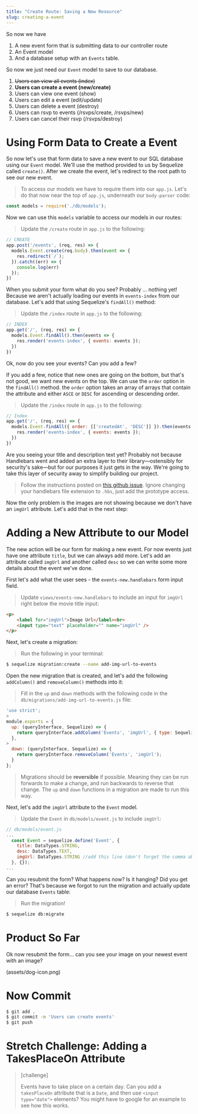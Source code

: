 ```yaml
---
title: "Create Route: Saving a New Resource"
slug: creating-a-event
---
```


So now we have

1. A new event form that is submitting data to our controller route
1. An Event model
1. And a database setup with an `Events` table.

So now we just need our `Event` model to save to our database.

1. ~~Users can view all events (index)~~
1. **Users can create a event (new/create)**
1. Users can view one event (show)
1. Users can edit a event (edit/update)
1. Users can delete a event (destroy)
1. Users can rsvp to events (/rsvps/create, /rsvps/new)
1. Users can cancel their rsvp (/rsvps/destroy)

# Using Form Data to Create a Event

So now let's use that form data to save a new event to our SQL database using our `Event` model. We'll use the method provided to us by Sequelize called `create()`. After we create the event, let's redirect to the root path to see our new event.

> To access our models we have to require them into our `app.js`. Let's do that now near the top of `app.js`, underneath our `body-parser` code:

```js
const models = require('./db/models');
```

Now we can use this `models` variable to access our models in our routes:

> Update the `/create` route in `app.js` to the following:

```js
// CREATE
app.post('/events', (req, res) => {
  models.Event.create(req.body).then(event => {
    res.redirect(`/`);
  }).catch((err) => {
    console.log(err)
  });
})
```

When you submit your form what do you see? Probably ... nothing yet! Because we aren't actually loading our events in `events-index` from our database. Let's add that using Sequelize's `findAll()` method:

> Update the `/index` route in `app.js` to the following:

```js
// INDEX
app.get('/', (req, res) => {
  models.Event.findAll().then(events => {
    res.render('events-index', { events: events });
  })
})
```

Ok, now do you see your events? Can you add a few?

If you add a few, notice that new ones are going on the bottom, but that's not good, we want new events on the top. We can use the `order` option in the `findAll()` method. the `order` option takes an array of arrays that contain the attribute and either `ASCE` or `DESC` for ascending or descending order.

> Update the `/index` route in `app.js` to the following:

```js
// Index
app.get('/', (req, res) => {
  models.Event.findAll({ order: [['createdAt', 'DESC']] }).then(events => {
    res.render('events-index', { events: events });
  })
})
```

Are you seeing your title and description text yet? Probably not because Handlebars went and added an extra layer to their library—ostensibly for security's sake—but for our purposes it just gets in the way. We're going to take this layer of security away to simplify building our project. 

> Follow the instructions posted on [this github issue](https://github.com/handlebars-lang/handlebars.js/issues/1648#issuecomment-582241258).
> Ignore changing your handlebars file extension to `.hbs`, just add the prototype access.


Now the only problem is the images are not showing because we don't have an `imgUrl` attribute. Let's add that in the next step:

# Adding a New Attribute to our Model

The new action will be our form for making a new event. For now events just have one attribute `title`, but we can always add more. Let's add an attribute called `imgUrl` and another called `desc` so we can write some more details about the event we've done.

First let's add what the user sees - the `events-new.handlebars` form input field.

> Update `views/events-new.handlebars` to include an input for `imgUrl` right below the movie title input:

```html
<p>
    <label for="imgUrl">Image Url</label><br>
    <input type="text" placeholder="" name="imgUrl" />
</p>
```

Next, let's create a migration:

> Run the following in your terminal:
```bash
$ sequelize migration:create --name add-img-url-to-events
```

Open the new migration that is created, and let's add the following `addColumn()` and `removeColumn()` methods into it:

> Fill in the `up` and `down` methods with the following code in the `db/migrations/add-img-url-to-events.js` file:

```js
'use strict';
>
module.exports = {
  up: (queryInterface, Sequelize) => {
    return queryInterface.addColumn('Events', 'imgUrl', { type: Sequelize.STRING });
  },
>
  down: (queryInterface, Sequelize) => {
    return queryInterface.removeColumn('Events', 'imgUrl');
  }
};
```

<!-- -->

> Migrations should be **reversible** if possible. Meaning they can be run forwards to make a change, and run backwards to reverse that change. The `up` and `down` functions in a migration are made to run this way.

Next, let's add the `imgUrl` attribute to the `Event` model.

> Update the `Event` in `db/models/event.js` to include `imgUrl`:

```js
// db/models/event.js
...
  const Event = sequelize.define('Event', {
    title: DataTypes.STRING,
    desc: DataTypes.TEXT,
    imgUrl: DataTypes.STRING //add this line (don't forget the comma above!)
  }, {});
...
```

Can you resubmit the form? What happens now? Is it hanging? Did you get an error? That's because we forgot to run the migration and actually update our database `Events` table:

> Run the migration!

```bash
$ sequelize db:migrate
```

# Product So Far

Ok now resubmit the form... can you see your image on your newest event with an image?

(assets/dog-icon.png)

# Now Commit

```bash
$ git add .
$ git commit -m 'Users can create events'
$ git push
```

# Stretch Challenge: Adding a TakesPlaceOn Attribute

> [challenge]
>
> Events have to take place on a certain day. Can you add a `takesPlaceOn` attribute that is a `Date`, and then use `<input type="date">` elements? You might have to google for an example to see how this works.
